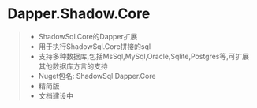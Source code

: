 # Dapper.Shadow.Core
>* ShadowSql.Core的Dapper扩展
>* 用于执行ShadowSql.Core拼接的sql
>* 支持多种数据库,包括MsSql,MySql,Oracle,Sqlite,Postgres等,可扩展其他数据库方言的支持
>* Nuget包名: ShadowSql.Dapper.Core
>* 精简版
>* 文档建设中

